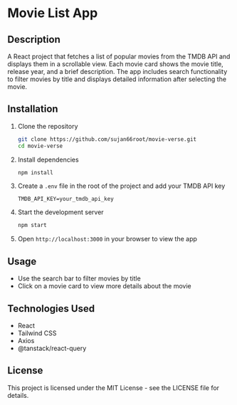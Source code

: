 # Movie List App

## Description
A React project that fetches a list of popular movies from the TMDB API and displays them in a scrollable view. Each movie card shows the movie title, release year, and a brief description. The app includes search functionality to filter movies by title and displays detailed information after selecting the movie.

## Installation

1. Clone the repository
    ```bash
    git clone https://github.com/sujan66root/movie-verse.git
    cd movie-verse
    ```

2. Install dependencies
    ```bash
    npm install
    ```

3. Create a `.env` file in the root of the project and add your TMDB API key
    ```env
    TMDB_API_KEY=your_tmdb_api_key
    ```

5. Start the development server
    ```bash
    npm start
    ```

6. Open `http://localhost:3000` in your browser to view the app

## Usage
- Use the search bar to filter movies by title
- Click on a movie card to view more details about the movie

## Technologies Used
- React
- Tailwind CSS
- Axios
- @tanstack/react-query

## License
This project is licensed under the MIT License - see the LICENSE file for details.
